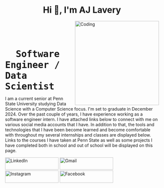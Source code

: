 <h1 align="center">Hi 👋, I'm AJ Lavery</h1>

<img align="right" alt="Coding" width="275" src="https://github.com/user-attachments/assets/ddcf5a48-507c-4072-b564-142b5077ade8">

<span style="font-size: 35px;"> &emsp;&emsp;&emsp;&emsp;&emsp;&emsp;&emsp;&emsp;&emsp;&emsp;&emsp;&emsp;&emsp;**`Software Engineer / Data Scientist`** </span>

I am a current senior at Penn State University studying Data Science with a Computer Science focus. I'm set to graduate in December 2024. Over the past couple of years, I have experience working as a software engineer intern. I have attached links below to connect with me on various social media accounts that I have. In addition to that, the tools and technologies that I have been become learned and become comfortable with throughout my several internships and classes are displayed below. Links to the courses I have taken at Penn State as well as some projects I have completed both in school and out of school will be displayed on this page.

<p align="left">
    <a href="https://www.linkedin.com/in/anthony-lavery/">
        <img alt="LinkedIn" title="Connect with me on LinkedIn" src="https://img.shields.io/badge/LinkedIn-0A66C2?style=for-the-badge&logo=linkedin&logoColor=white" style="width: 175px; height: 40px;"/></a>
    <a href="mailto:anthony.lavery10@gmail.com">
        <img alt="Gmail" title="Email me" src="https://img.shields.io/badge/Email-34A853?style=for-the-badge&logo=gmail&logoColor=white" style="width: 175px; height: 40px;"/></a>
    <a href="https://www.instagram.com/ajlavery10/">
        <img alt="Instagram" title="Instagram" src="https://img.shields.io/badge/Instagram-E4405F?style=for-the-badge&logo=instagram&logoColor=white" style="width: 175px; height: 40px;"/></a>
    <a href="https://www.facebook.com/aj.lavery.75">
        <img alt="Facebook" title="Facebook" src="https://img.shields.io/badge/Facebook-1877F2?style=for-the-badge&logo=facebook&logoColor=white" style="width: 175px; height: 40px;"/></a>
</p>














